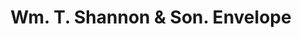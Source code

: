 ---
doi: 10.7916/D88W4RGC
date_other: '1884'
date_other_textual: '1884'
form: printed ephemera
genre:
- Envelopes
name:
- Wm. T. Shannon & Son
object_in_context_url: https://biggert.cul.columbia.edu/items/view/ave_biggert_01502
subject_hierarchical_geographic:
- Pittsburgh, Pennsylvania, United States
subject_name:
- Wm. T. Shannon & Son
title: Wm. T. Shannon & Son. Envelope
sort_title: Wm. T. Shannon & Son. Envelope
call_number: ave_biggert_01502
coordinates:
- 40.439722222222215,-79.97638888888889
pid: ave_biggert_01502
identifiers: ave_biggert_01502
permalink: /biggert/ave_biggert_01502/
layout: iiif-image-page
---